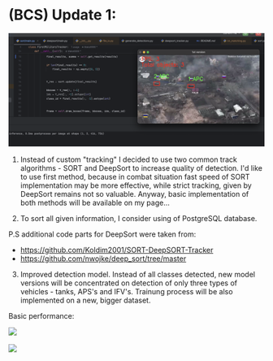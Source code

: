 
# (BCS) Update 1:

![](bcs_content/title.jpg)

1) Instead of custom "tracking" I decided to use two common track algorithms - SORT and DeepSort
to increase quality of detection. I'd like to use first method, because in combat situation fast speed
of SORT implementation may be more effective, while strict tracking, given by DeepSort remains not so valuable.
Anyway, basic implementation of both methods will be available on my page... 

2) To sort all given information, I consider using of PostgreSQL database. 

P.S additional code parts for DeepSort were taken from: 
- https://github.com/Koldim2001/SORT-DeepSORT-Tracker
- https://github.com/nwojke/deep_sort/tree/master

3) Improved detection model. Instead of all classes detected, new model versions
will be concentrated on detection of only three types of vehicles - tanks, APS's and IFV's. Trainung
process will be also implemented on a new, bigger dataset. 

Basic performance:

![]("bcs_content/battlefield.gif")

![]("bcs_content/tank.gif")
